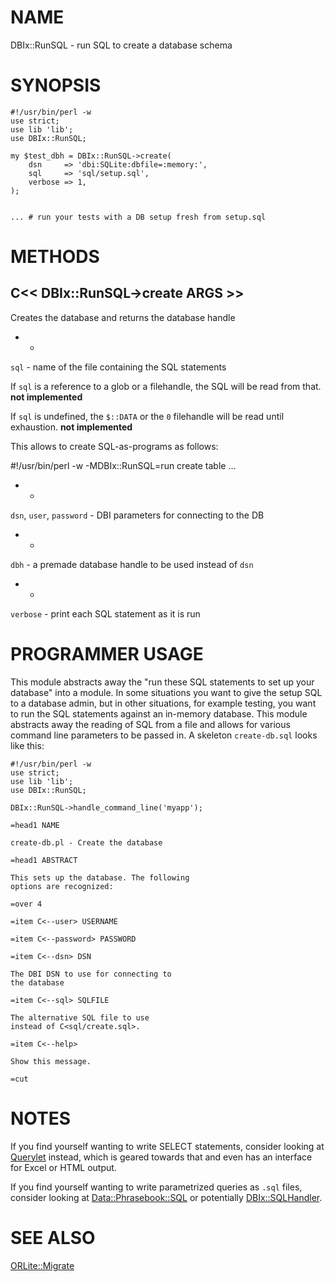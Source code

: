 # NAME

DBIx::RunSQL - run SQL to create a database schema

# SYNOPSIS

    #!/usr/bin/perl -w
    use strict;
    use lib 'lib';
    use DBIx::RunSQL;

    my $test_dbh = DBIx::RunSQL->create(
        dsn     => 'dbi:SQLite:dbfile=:memory:',
        sql     => 'sql/setup.sql',
        verbose => 1,
    );
    

    ... # run your tests with a DB setup fresh from setup.sql

# METHODS

## C<< DBIx::RunSQL->create ARGS >>

Creates the database and returns the database handle

- *

`sql` - name of the file containing the SQL statements

If `sql` is a reference to a glob or a filehandle,
the SQL will be read from that. __not implemented__

If `sql` is undefined, the `$::DATA` or the `0` filehandle will
be read until exhaustion.  __not implemented__

This allows to create SQL-as-programs as follows:

  #!/usr/bin/perl -w -MDBIx::RunSQL=run
  create table ...

- *

`dsn`, `user`, `password` - DBI parameters for connecting to the DB

- *

`dbh` - a premade database handle to be used instead of `dsn`

- *

`verbose` - print each SQL statement as it is run

# PROGRAMMER USAGE

This module abstracts away the "run these SQL statements to set up 
your database" into a module. In some situations you want to give the
setup SQL to a database admin, but in other situations, for example testing,
you want to run the SQL statements against an in-memory database. This
module abstracts away the reading of SQL from a file and allows for various
command line parameters to be passed in. A skeleton `create-db.sql`
looks like this:

    #!/usr/bin/perl -w
    use strict;
    use lib 'lib';
    use DBIx::RunSQL;

    DBIx::RunSQL->handle_command_line('myapp');

    =head1 NAME

    create-db.pl - Create the database

    =head1 ABSTRACT

    This sets up the database. The following
    options are recognized:

    =over 4

    =item C<--user> USERNAME

    =item C<--password> PASSWORD

    =item C<--dsn> DSN

    The DBI DSN to use for connecting to
    the database

    =item C<--sql> SQLFILE

    The alternative SQL file to use
    instead of C<sql/create.sql>.

    =item C<--help>

    Show this message.

    =cut

# NOTES

If you find yourself wanting to write SELECT statements,
consider looking at [Querylet](http://search.cpan.org/search?mode=module&query=Querylet) instead, which is geared towards that
and even has an interface for Excel or HTML output.

If you find yourself wanting to write parametrized queries as
`.sql` files, consider looking at [Data::Phrasebook::SQL](http://search.cpan.org/search?mode=module&query=Data::Phrasebook::SQL)
or potentially [DBIx::SQLHandler](http://search.cpan.org/search?mode=module&query=DBIx::SQLHandler).

# SEE ALSO

[ORLite::Migrate](http://search.cpan.org/search?mode=module&query=ORLite::Migrate)